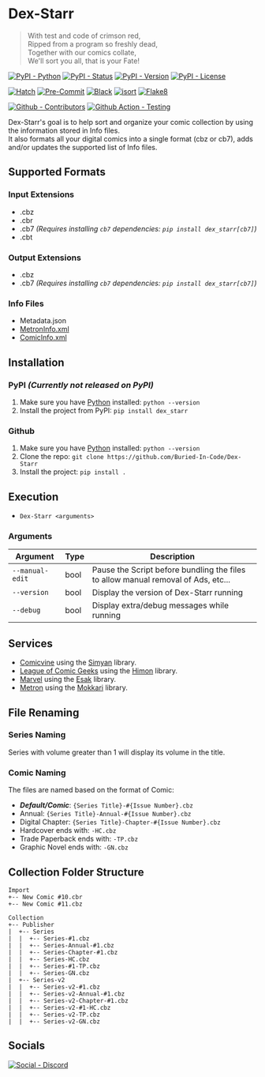 # Dex-Starr

> With test and code of crimson red,\
> Ripped from a program so freshly dead,\
> Together with our comics collate,\
> We'll sort you all, that is your Fate!

[![PyPI - Python](https://img.shields.io/pypi/pyversions/Dex-Starr.svg?logo=PyPI&label=Python&style=flat-square)](https://pypi.python.org/pypi/Dex-Starr/)
[![PyPI - Status](https://img.shields.io/pypi/status/Dex-Starr.svg?logo=PyPI&label=Status&style=flat-square)](https://pypi.python.org/pypi/Dex-Starr/)
[![PyPI - Version](https://img.shields.io/pypi/v/Dex-Starr.svg?logo=PyPI&label=Version&style=flat-square)](https://pypi.python.org/pypi/Dex-Starr/)
[![PyPI - License](https://img.shields.io/pypi/l/Dex-Starr.svg?logo=PyPI&label=License&style=flat-square)](https://opensource.org/licenses/GPL-3.0)

[![Hatch](https://img.shields.io/badge/Packaging-Hatch-4051b5?style=flat-square)](https://github.com/pypa/hatch)
[![Pre-Commit](https://img.shields.io/badge/Pre--Commit-Enabled-informational?style=flat-square&logo=pre-commit)](https://github.com/pre-commit/pre-commit)
[![Black](https://img.shields.io/badge/Code--Style-Black-000000?style=flat-square)](https://github.com/psf/black)
[![isort](https://img.shields.io/badge/Imports-isort-informational?style=flat-square)](https://pycqa.github.io/isort/)
[![Flake8](https://img.shields.io/badge/Linter-Flake8-informational?style=flat-square)](https://github.com/PyCQA/flake8)

[![Github - Contributors](https://img.shields.io/github/contributors/Buried-In-Code/Dex-Starr.svg?logo=Github&label=Contributors&style=flat-square)](https://github.com/Buried-In-Code/Dex-Starr/graphs/contributors)
[![Github Action - Testing](https://img.shields.io/github/actions/workflow/status/Buried-In-Code/Dex-Starr/testing.yaml?branch=main&logo=Github-Actions&label=Testing&style=flat-square)](https://github.com/Buried-In-Code/Dex-Starr/actions/workflows/testing.yaml)

Dex-Starr's goal is to help sort and organize your comic collection by using the information stored in Info files.\
It also formats all your digital comics into a single format (cbz or cb7), adds and/or updates the supported list of Info files.

## Supported Formats

### Input Extensions

- .cbz
- .cbr
- .cb7 _(Requires installing `cb7` dependencies: `pip install dex_starr[cb7]`)_
- .cbt

### Output Extensions

- .cbz
- .cb7 _(Requires installing `cb7` dependencies: `pip install dex_starr[cb7]`)_

### Info Files

- Metadata.json
- [MetronInfo.xml](https://github.com/Metron-Project/metroninfo)
- [ComicInfo.xml](https://github.com/anansi-project/comicinfo)

## Installation

### PyPI _(Currently not released on PyPI)_

1. Make sure you have [Python](https://www.python.org/) installed: `python --version`
2. Install the project from PyPI: `pip install dex_starr`

### Github

1. Make sure you have [Python](https://www.python.org/) installed: `python --version`
2. Clone the repo: `git clone https://github.com/Buried-In-Code/Dex-Starr`
3. Install the project: `pip install .`

## Execution

- `Dex-Starr <arguments>`

### Arguments

| Argument        | Type | Description                                                                       |
| --------------- | ---- | --------------------------------------------------------------------------------- |
| `--manual-edit` | bool | Pause the Script before bundling the files to allow manual removal of Ads, etc... |
| `--version`     | bool | Display the version of Dex-Starr running                                          |
| `--debug`       | bool | Display extra/debug messages while running                                        |

## Services

- [Comicvine](https://comicvine.gamespot.com) using the [Simyan](https://github.com/Metron-Project/Simyan) library.
- [League of Comic Geeks](https://leagueofcomicgeeks.com) using the [Himon](https://github.com/Buried-In-Code/Himon) library.
- [Marvel](https://www.marvel.com/comics) using the [Esak](https://github.com/Metron-Project/Esak) library.
- [Metron](https://metron.cloud) using the [Mokkari](https://github.com/Metron-Project/Mokkari) library.

## File Renaming

### Series Naming

Series with volume greater than 1 will display its volume in the title.

### Comic Naming

The files are named based on the format of Comic:

- **_Default/Comic_**: `{Series Title}-#{Issue Number}.cbz`
- Annual: `{Series Title}-Annual-#{Issue Number}.cbz`
- Digital Chapter: `{Series Title}-Chapter-#{Issue Number}.cbz`
- Hardcover ends with: `-HC.cbz`
- Trade Paperback ends with: `-TP.cbz`
- Graphic Novel ends with: `-GN.cbz`

## Collection Folder Structure

```
Import
+-- New Comic #10.cbr
+-- New Comic #11.cbz
```

```
Collection
+-- Publisher
|  +-- Series
|  |  +-- Series-#1.cbz
|  |  +-- Series-Annual-#1.cbz
|  |  +-- Series-Chapter-#1.cbz
|  |  +-- Series-HC.cbz
|  |  +-- Series-#1-TP.cbz
|  |  +-- Series-GN.cbz
|  +-- Series-v2
|  |  +-- Series-v2-#1.cbz
|  |  +-- Series-v2-Annual-#1.cbz
|  |  +-- Series-v2-Chapter-#1.cbz
|  |  +-- Series-v2-#1-HC.cbz
|  |  +-- Series-v2-TP.cbz
|  |  +-- Series-v2-GN.cbz
```

## Socials

[![Social - Discord](https://img.shields.io/discord/618581423070117932?color=7289DA&label=The-DEV-Environment&logo=discord&style=for-the-badge)](https://discord.gg/nqGMeGg)
